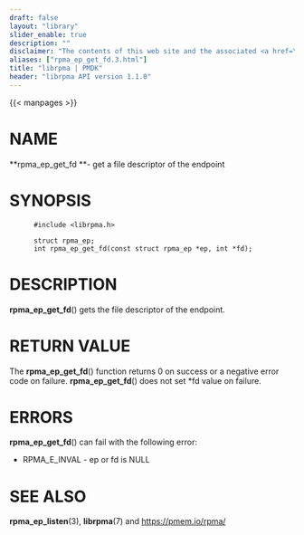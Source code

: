 ```yaml
---
draft: false
layout: "library"
slider_enable: true
description: ""
disclaimer: "The contents of this web site and the associated <a href=\"https://github.com/pmem\">GitHub repositories</a> are BSD-licensed open source."
aliases: ["rpma_ep_get_fd.3.html"]
title: "librpma | PMDK"
header: "librpma API version 1.1.0"
---
```

{{< manpages >}}

[comment]: <> (SPDX-License-Identifier: BSD-3-Clause)
[comment]: <> (Copyright 2020-2022, Intel Corporation)

# NAME

**rpma_ep_get_fd **- get a file descriptor of the endpoint

# SYNOPSIS

          #include <librpma.h>

          struct rpma_ep;
          int rpma_ep_get_fd(const struct rpma_ep *ep, int *fd);

# DESCRIPTION

**rpma_ep_get_fd**() gets the file descriptor of the endpoint.

# RETURN VALUE

The **rpma_ep_get_fd**() function returns 0 on success or a negative
error code on failure. **rpma_ep_get_fd**() does not set \*fd value on
failure.

# ERRORS

**rpma_ep_get_fd**() can fail with the following error:

-   RPMA_E\_INVAL - ep or fd is NULL

# SEE ALSO

**rpma_ep_listen**(3), **librpma**(7) and https://pmem.io/rpma/
